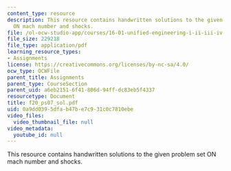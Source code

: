 ```yaml
---
content_type: resource
description: This resource contains handwritten solutions to the given problem set
  ON mach number and shocks.
file: /ol-ocw-studio-app/courses/16-01-unified-engineering-i-ii-iii-iv-fall-2005-spring-2006/0a9dd0395dfab47be7c931c0c7810ebe_f20_ps07_sol.pdf
file_size: 229218
file_type: application/pdf
learning_resource_types:
- Assignments
license: https://creativecommons.org/licenses/by-nc-sa/4.0/
ocw_type: OCWFile
parent_title: Assignments
parent_type: CourseSection
parent_uid: a6eb2151-6f41-806d-94ff-dc83eb5f4337
resourcetype: Document
title: f20_ps07_sol.pdf
uid: 0a9dd039-5dfa-b47b-e7c9-31c0c7810ebe
video_files:
  video_thumbnail_file: null
video_metadata:
  youtube_id: null
---
```

This resource contains handwritten solutions to the given problem set ON mach number and shocks.